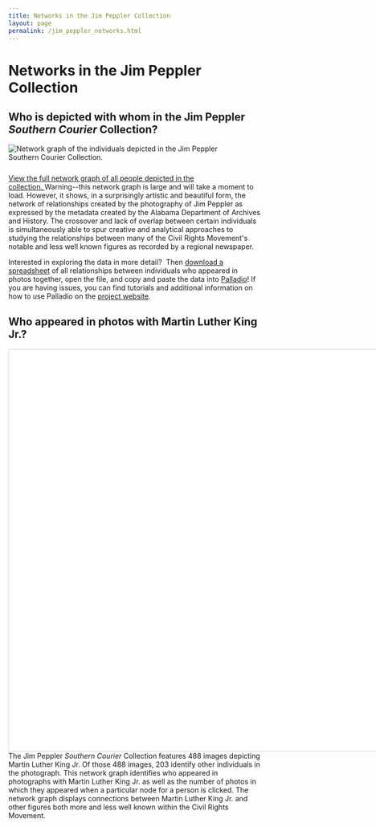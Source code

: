```yaml
---
title: Networks in the Jim Peppler Collection
layout: page
permalink: /jim_peppler_networks.html
---
```


# Networks in the Jim Peppler Collection

## Who is depicted with whom in the Jim Peppler _Southern Courier_ Collection?

<p><img alt="Network graph of the individuals depicted in the Jim Peppler Southern Courier Collection." src="https://elizajames.github.io/old_site/images/NetworkGraph.png" style="float: left; padding-right: 25px; padding-bottom: 25px" /></p>

<p><a href="https://elizajames.github.io/old_site/files/LargeNetworkGraph.html" target="_blank">View the full network graph of all people depicted in the collection.&nbsp;</a>Warning--this network graph is large and will take a moment to load. However, it shows, in a surprisingly artistic and beautiful form, the network of relationships created by the photography of Jim Peppler as expressed by the metadata created by the Alabama Department of Archives and History. The crossover and lack of overlap between certain individuals is simultaneously able to spur creative and analytical approaches to studying the relationships between many of the Civil Rights Movement&#39;s notable and less well known figures as recorded by a regional newspaper.</p>

<p>Interested in exploring the data in more detail?&nbsp; Then <a href="https://elizajames.github.io/old_site/files/NetworkNames.csv" target="_blank">download a spreadsheet</a>&nbsp;of all relationships between individuals who appeared in photos together, open the file, and copy and paste the data into <a href="https://hdlab.stanford.edu/palladio-app/#/upload" target="_blank">Palladio</a>! If you are having issues, you can find tutorials and additional information on how to use Palladio on the <a href="https://digitalhumanities.stanford.edu/palladio" target="_blank">project website</a>.</p>


<link href="https://cdnjs.cloudflare.com/ajax/libs/vis/4.16.1/vis.css" rel="stylesheet" type="text/css" /><script type="text/javascript" src="https://cdnjs.cloudflare.com/ajax/libs/vis/4.16.1/vis-network.min.js"> </script>

## Who appeared in photos with Martin Luther King Jr.?


<!-- <link rel="stylesheet" href="../node_modules/vis/dist/vis.min.css" type="text/css" />
<script type="text/javascript" src="../node_modules/vis/dist/vis.js"> </script>-->
<style type="text/css">#mynetwork {
            width: 800px;
            height: 800px;
            background-color: #ffffff;
            border: 1px solid lightgray;
            float: left;
            margin-right: 30px;
        }
</style>
<div id="mynetwork">&nbsp;</div>
<script type="text/javascript">

    // initialize global variables.
    var edges;
    var nodes;
    var network; 
    var container;
    var options, data;
    
    // This method is responsible for drawing the graph, returns the drawn network
    function drawGraph() {
        var container = document.getElementById('mynetwork');
        
        // parsing and collecting nodes and edges from the python
        nodes = new vis.DataSet([{"id": "King, Martin Luther, Jr., 1929-1968", "label": "King, Martin Luther, Jr., 1929-1968", "shape": "dot", "size": 10, "title": "203 photos"}, {"id": "Anderson, Louis Lloyd", "label": "Anderson, Louis Lloyd", "shape": "dot", "size": 10, "title": "30 photos"}, {"id": "Young, Andrew, 1932-", "label": "Young, Andrew, 1932-", "shape": "dot", "size": 10, "title": "36 photos"}, {"id": "Cottonreader, R. B.", "label": "Cottonreader, R. B.", "shape": "dot", "size": 10, "title": "1 photo"}, {"id": "Williams, Lula", "label": "Williams, Lula", "shape": "dot", "size": 10, "title": "2 photos"}, {"id": "Abernathy, Ralph, 1926-1990", "label": "Abernathy, Ralph, 1926-1990", "shape": "dot", "size": 10, "title": "29 photos"}, {"id": "Lee, Bernard", "label": "Lee, Bernard", "shape": "dot", "size": 10, "title": "1 photo"}, {"id": "Gardner, Edward M., 1907-2006", "label": "Gardner, Edward M., 1907-2006", "shape": "dot", "size": 10, "title": "14 photos"}, {"id": "Meredith, James, 1933-", "label": "Meredith, James, 1933-", "shape": "dot", "size": 10, "title": "27 photos"}, {"id": "Walker, Wyatt Tee, 1929-", "label": "Walker, Wyatt Tee, 1929-", "shape": "dot", "size": 10, "title": "2 photos"}, {"id": "Williams, Hosea, 1926-2000", "label": "Williams, Hosea, 1926-2000", "shape": "dot", "size": 10, "title": "42 photos"}, {"id": "Peppler, James H., 1941-", "label": "Peppler, James H., 1941-", "shape": "dot", "size": 10, "title": "1 photo"}, {"id": "Boone, Richard", "label": "Boone, Richard", "shape": "dot", "size": 10, "title": "5 photos"}, {"id": "Turner, Albert, 1936-2000", "label": "Turner, Albert, 1936-2000", "shape": "dot", "size": 10, "title": "13 photos"}, {"id": "Owens, Ben", "label": "Owens, Ben", "shape": "dot", "size": 10, "title": "4 photos"}, {"id": "Lumpkin, Norman", "label": "Lumpkin, Norman", "shape": "dot", "size": 10, "title": "14 photos"}, {"id": "Nesbitt, R. D., Sr.", "label": "Nesbitt, R. D., Sr.", "shape": "dot", "size": 10, "title": "5 photos"}, {"id": "Lowery, Joseph (Joseph E.)", "label": "Lowery, Joseph (Joseph E.)", "shape": "dot", "size": 10, "title": "17 photos"}, {"id": "Branch, William McKinley", "label": "Branch, William McKinley", "shape": "dot", "size": 10, "title": "2 photos"}, {"id": "Gray, Fred", "label": "Gray, Fred", "shape": "dot", "size": 10, "title": "2 photos"}, {"id": "Gary, Williams", "label": "Gary, Williams", "shape": "dot", "size": 10, "title": "1 photo"}, {"id": "Webb, Sheyann", "label": "Webb, Sheyann", "shape": "dot", "size": 10, "title": "7 photos"}, {"id": "Reese, Frederick Douglas, 1929-2018", "label": "Reese, Frederick Douglas, 1929-2018", "shape": "dot", "size": 10, "title": "6 photos"}, {"id": "Nelson, Rachel West", "label": "Nelson, Rachel West", "shape": "dot", "size": 10, "title": "1 photo"}, {"id": "Carmichael, Stokely", "label": "Carmichael, Stokely", "shape": "dot", "size": 10, "title": "16 photos"}, {"id": "King, Coretta Scott, 1927-2006", "label": "King, Coretta Scott, 1927-2006", "shape": "dot", "size": 10, "title": "14 photos"}, {"id": "McKissick, Floyd B. (Floyd Bixler), 1922-1991", "label": "McKissick, Floyd B. (Floyd Bixler), 1922-1991", "shape": "dot", "size": 10, "title": "17 photos"}, {"id": "Abernathy, Juanita, 1929-2019", "label": "Abernathy, Juanita, 1929-2019", "shape": "dot", "size": 10, "title": "4 photos"}, {"id": "Young, Whitney M.", "label": "Young, Whitney M.", "shape": "dot", "size": 10, "title": "5 photos"}, {"id": "Green, Robert Lee", "label": "Green, Robert Lee", "shape": "dot", "size": 10, "title": "7 photos"}, {"id": "Hamer, Fannie Lou", "label": "Hamer, Fannie Lou", "shape": "dot", "size": 10, "title": "6 photos"}]);
        edges = new vis.DataSet([{"from": "King, Martin Luther, Jr., 1929-1968", "to": "Anderson, Louis Lloyd", "weight": 1}, {"from": "King, Martin Luther, Jr., 1929-1968", "to": "Young, Andrew, 1932-", "weight": 1}, {"from": "King, Martin Luther, Jr., 1929-1968", "to": "Cottonreader, R. B.", "weight": 1}, {"from": "King, Martin Luther, Jr., 1929-1968", "to": "Williams, Lula", "weight": 1}, {"from": "King, Martin Luther, Jr., 1929-1968", "to": "Abernathy, Ralph, 1926-1990", "weight": 1}, {"from": "King, Martin Luther, Jr., 1929-1968", "to": "Lee, Bernard", "weight": 1}, {"from": "King, Martin Luther, Jr., 1929-1968", "to": "Gardner, Edward M., 1907-2006", "weight": 1}, {"from": "King, Martin Luther, Jr., 1929-1968", "to": "Meredith, James, 1933-", "weight": 1}, {"from": "King, Martin Luther, Jr., 1929-1968", "to": "Walker, Wyatt Tee, 1929-", "weight": 1}, {"from": "King, Martin Luther, Jr., 1929-1968", "to": "Williams, Hosea, 1926-2000", "weight": 1}, {"from": "King, Martin Luther, Jr., 1929-1968", "to": "Peppler, James H., 1941-", "weight": 1}, {"from": "King, Martin Luther, Jr., 1929-1968", "to": "Boone, Richard", "weight": 1}, {"from": "King, Martin Luther, Jr., 1929-1968", "to": "Turner, Albert, 1936-2000", "weight": 1}, {"from": "King, Martin Luther, Jr., 1929-1968", "to": "Owens, Ben", "weight": 1}, {"from": "King, Martin Luther, Jr., 1929-1968", "to": "Lumpkin, Norman", "weight": 1}, {"from": "King, Martin Luther, Jr., 1929-1968", "to": "Nesbitt, R. D., Sr.", "weight": 1}, {"from": "King, Martin Luther, Jr., 1929-1968", "to": "Lowery, Joseph (Joseph E.)", "weight": 1}, {"from": "King, Martin Luther, Jr., 1929-1968", "to": "Branch, William McKinley", "weight": 1}, {"from": "King, Martin Luther, Jr., 1929-1968", "to": "Gray, Fred", "weight": 1}, {"from": "King, Martin Luther, Jr., 1929-1968", "to": "Gary, Williams", "weight": 1}, {"from": "King, Martin Luther, Jr., 1929-1968", "to": "Webb, Sheyann", "weight": 1}, {"from": "King, Martin Luther, Jr., 1929-1968", "to": "Reese, Frederick Douglas, 1929-2018", "weight": 1}, {"from": "King, Martin Luther, Jr., 1929-1968", "to": "Nelson, Rachel West", "weight": 1}, {"from": "King, Martin Luther, Jr., 1929-1968", "to": "Carmichael, Stokely", "weight": 1}, {"from": "King, Martin Luther, Jr., 1929-1968", "to": "King, Coretta Scott, 1927-2006", "weight": 1}, {"from": "King, Martin Luther, Jr., 1929-1968", "to": "McKissick, Floyd B. (Floyd Bixler), 1922-1991", "weight": 1}, {"from": "King, Martin Luther, Jr., 1929-1968", "to": "Abernathy, Juanita, 1929-2019", "weight": 1}, {"from": "King, Martin Luther, Jr., 1929-1968", "to": "Young, Whitney M.", "weight": 1}, {"from": "King, Martin Luther, Jr., 1929-1968", "to": "Green, Robert Lee", "weight": 1}, {"from": "King, Martin Luther, Jr., 1929-1968", "to": "Hamer, Fannie Lou", "weight": 1}, {"from": "Williams, Hosea, 1926-2000", "to": "Anderson, Louis Lloyd", "weight": 1}, {"from": "Williams, Hosea, 1926-2000", "to": "Boone, Richard", "weight": 1}, {"from": "Williams, Hosea, 1926-2000", "to": "Owens, Ben", "weight": 1}, {"from": "Williams, Hosea, 1926-2000", "to": "Lumpkin, Norman", "weight": 1}, {"from": "Williams, Hosea, 1926-2000", "to": "Abernathy, Ralph, 1926-1990", "weight": 1}, {"from": "Williams, Hosea, 1926-2000", "to": "Gardner, Edward M., 1907-2006", "weight": 1}, {"from": "Williams, Hosea, 1926-2000", "to": "Turner, Albert, 1936-2000", "weight": 1}, {"from": "Young, Andrew, 1932-", "to": "Abernathy, Ralph, 1926-1990", "weight": 1}, {"from": "Young, Andrew, 1932-", "to": "Gardner, Edward M., 1907-2006", "weight": 1}, {"from": "Young, Andrew, 1932-", "to": "Walker, Wyatt Tee, 1929-", "weight": 1}, {"from": "Young, Andrew, 1932-", "to": "Reese, Frederick Douglas, 1929-2018", "weight": 1}, {"from": "Young, Andrew, 1932-", "to": "Webb, Sheyann", "weight": 1}, {"from": "Young, Andrew, 1932-", "to": "Nelson, Rachel West", "weight": 1}, {"from": "Young, Andrew, 1932-", "to": "Carmichael, Stokely", "weight": 1}, {"from": "Young, Andrew, 1932-", "to": "McKissick, Floyd B. (Floyd Bixler), 1922-1991", "weight": 1}, {"from": "Young, Andrew, 1932-", "to": "Hamer, Fannie Lou", "weight": 1}, {"from": "Anderson, Louis Lloyd", "to": "Peppler, James H., 1941-", "weight": 1}, {"from": "Anderson, Louis Lloyd", "to": "Turner, Albert, 1936-2000", "weight": 1}, {"from": "Anderson, Louis Lloyd", "to": "Owens, Ben", "weight": 1}, {"from": "Abernathy, Ralph, 1926-1990", "to": "Lee, Bernard", "weight": 1}, {"from": "Abernathy, Ralph, 1926-1990", "to": "Gardner, Edward M., 1907-2006", "weight": 1}, {"from": "Abernathy, Ralph, 1926-1990", "to": "Walker, Wyatt Tee, 1929-", "weight": 1}, {"from": "Abernathy, Ralph, 1926-1990", "to": "Branch, William McKinley", "weight": 1}, {"from": "Abernathy, Ralph, 1926-1990", "to": "Owens, Ben", "weight": 1}, {"from": "Abernathy, Ralph, 1926-1990", "to": "Carmichael, Stokely", "weight": 1}, {"from": "Abernathy, Ralph, 1926-1990", "to": "King, Coretta Scott, 1927-2006", "weight": 1}, {"from": "Abernathy, Ralph, 1926-1990", "to": "McKissick, Floyd B. (Floyd Bixler), 1922-1991", "weight": 1}, {"from": "Abernathy, Ralph, 1926-1990", "to": "Meredith, James, 1933-", "weight": 1}, {"from": "Abernathy, Ralph, 1926-1990", "to": "Abernathy, Juanita, 1929-2019", "weight": 1}, {"from": "Abernathy, Ralph, 1926-1990", "to": "Young, Whitney M.", "weight": 1}, {"from": "Meredith, James, 1933-", "to": "King, Coretta Scott, 1927-2006", "weight": 1}, {"from": "Meredith, James, 1933-", "to": "Carmichael, Stokely", "weight": 1}, {"from": "Meredith, James, 1933-", "to": "McKissick, Floyd B. (Floyd Bixler), 1922-1991", "weight": 1}, {"from": "Meredith, James, 1933-", "to": "Abernathy, Juanita, 1929-2019", "weight": 1}, {"from": "Meredith, James, 1933-", "to": "Young, Whitney M.", "weight": 1}, {"from": "McKissick, Floyd B. (Floyd Bixler), 1922-1991", "to": "Carmichael, Stokely", "weight": 1}, {"from": "McKissick, Floyd B. (Floyd Bixler), 1922-1991", "to": "King, Coretta Scott, 1927-2006", "weight": 1}, {"from": "McKissick, Floyd B. (Floyd Bixler), 1922-1991", "to": "Abernathy, Juanita, 1929-2019", "weight": 1}, {"from": "McKissick, Floyd B. (Floyd Bixler), 1922-1991", "to": "Young, Whitney M.", "weight": 1}, {"from": "Carmichael, Stokely", "to": "King, Coretta Scott, 1927-2006", "weight": 1}, {"from": "Carmichael, Stokely", "to": "Abernathy, Juanita, 1929-2019", "weight": 1}, {"from": "Carmichael, Stokely", "to": "Young, Whitney M.", "weight": 1}, {"from": "Gardner, Edward M., 1907-2006", "to": "Walker, Wyatt Tee, 1929-", "weight": 1}, {"from": "Lumpkin, Norman", "to": "Turner, Albert, 1936-2000", "weight": 1}, {"from": "King, Coretta Scott, 1927-2006", "to": "Abernathy, Juanita, 1929-2019", "weight": 1}, {"from": "King, Coretta Scott, 1927-2006", "to": "Young, Whitney M.", "weight": 1}, {"from": "Turner, Albert, 1936-2000", "to": "Gray, Fred", "weight": 1}, {"from": "Webb, Sheyann", "to": "Reese, Frederick Douglas, 1929-2018", "weight": 1}, {"from": "Webb, Sheyann", "to": "Nelson, Rachel West", "weight": 1}, {"from": "Reese, Frederick Douglas, 1929-2018", "to": "Nelson, Rachel West", "weight": 1}, {"from": "Young, Whitney M.", "to": "Abernathy, Juanita, 1929-2019", "weight": 1}, {"from": "Owens, Ben", "to": "Branch, William McKinley", "weight": 1}]);

        // adding nodes and edges to the graph
        data = {nodes: nodes, edges: edges};

        var options = {"physics": {"barnesHut": {"springLength": 155}, "minVelocity": 0.75}};
        network = new vis.Network(container, data, options);
        return network;
    }
    drawGraph();
</script>

<p>The Jim Peppler&nbsp;<em>Southern Courier&nbsp;</em>Collection features 488 images depicting Martin Luther King Jr. Of those 488 images, 203 identify other individuals in the photograph. This network graph identifies who appeared in photographs with Martin Luther King Jr. as well as the number of photos in which they appeared when a particular node for a person is clicked.&nbsp;The network graph displays connections between Martin Luther King Jr. and other figures both more and less well known within the Civil Rights Movement.&nbsp;</p>
</div>